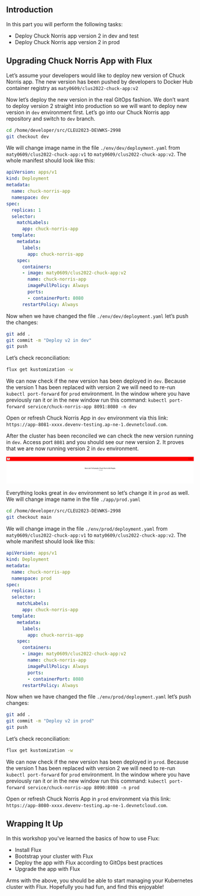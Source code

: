 ## Introduction
In this part you will perform the following tasks:
- Deploy Chuck Norris app version 2 in dev and test
- Deploy Chuck Norris app version 2 in prod


## Upgrading Chuck Norris App with Flux
Let’s assume your developers would like to deploy new version of Chuck Norris app. The new version has been pushed by developers to Docker Hub container registry as `maty0609/clus2022-chuck-app:v2`

Now let’s deploy the new version in the real GitOps fashion. We don’t want to deploy version 2 straight into production so we will want to deploy new version in `dev` environment first. Let’s go into our Chuck Norris app repository and switch to `dev` branch.

```bash
cd /home/developer/src/CLEU2023-DEVWKS-2998
git checkout dev
```

We will change image name in the file `./env/dev/deployment.yaml` from `maty0609/clus2022-chuck-app:v1` to `maty0609/clus2022-chuck-app:v2`. The whole manifest should look like this:
```yaml
apiVersion: apps/v1
kind: Deployment
metadata:
  name: chuck-norris-app
  namespace: dev
spec:
  replicas: 1
  selector:
    matchLabels:
      app: chuck-norris-app
  template:
    metadata:
      labels:
        app: chuck-norris-app
    spec:
      containers:
      - image: maty0609/clus2022-chuck-app:v2
        name: chuck-norris-app
        imagePullPolicy: Always
        ports:
        - containerPort: 8080
      restartPolicy: Always
```

Now when we have changed the file `./env/dev/deployment.yaml` let’s push the changes:
```bash
git add .
git commit -m "Deploy v2 in dev"
git push
```

Let’s check reconciliation:
```bash
flux get kustomization -w
```

We can now check if the new version has been deployed in `dev`. Because the version 1 has been replaced with version 2 we will need to re-run `kubectl port-forward` for `prod` environment. In the window where you have previously ran it or in the new window run this command:
`kubectl port-forward service/chuck-norris-app 8091:8080 -n dev`

Open or refresh Chuck Norris App in `dev` environment via this link: `https://app-8081-xxxx.devenv-testing.ap-ne-1.devnetcloud.com`.

After the cluster has been reconciled we can check the new version running in `dev`. Access port `8081` and you should see our new version 2. It proves that we are now running version 2 in `dev` environment.

![Untitled](./images/chuck-norris-app-v2.png)

Everything looks great in `dev` environment so let’s change it in `prod` as well. We will change image name in the file `./app/prod.yaml`

```bash
cd /home/developer/src/CLEU2023-DEVWKS-2998
git checkout main
```

We will change image in the file `./env/prod/deployment.yaml` from `maty0609/clus2022-chuck-app:v1` to `maty0609/clus2022-chuck-app:v2`. The whole manifest should look like this:
```yaml
apiVersion: apps/v1
kind: Deployment
metadata:
  name: chuck-norris-app
  namespace: prod
spec:
  replicas: 1
  selector:
    matchLabels:
      app: chuck-norris-app
  template:
    metadata:
      labels:
        app: chuck-norris-app
    spec:
      containers:
      - image: maty0609/clus2022-chuck-app:v2
        name: chuck-norris-app
        imagePullPolicy: Always
        ports:
        - containerPort: 8080
      restartPolicy: Always
```

Now when we have changed the file `./env/prod/deployment.yaml` let’s push changes:
```bash
git add .
git commit -m "Deploy v2 in prod"
git push
```

Let’s check reconciliation:
```bash
flux get kustomization -w
```

We can now check if the new version has been deployed in `prod`. Because the version 1 has been replaced with version 2 we will need to re-run `kubectl port-forward` for `prod` environment. In the window where you have previously ran it or in the new window run this command:
`kubectl port-forward service/chuck-norris-app 8090:8080 -n prod`

Open or refresh Chuck Norris App in `prod` environment via this link: `https://app-8080-xxxx.devenv-testing.ap-ne-1.devnetcloud.com`.


## Wrapping It Up
In this workshop you've learned the basics of how to use Flux:
- Install Flux
- Bootstrap your cluster with Flux
- Deploy the app with Flux according to GitOps best practices
- Upgrade the app with Flux

Arms with the above, you should be able to start managing your Kubernetes cluster with Flux. Hopefully you had fun, and find this enjoyable!

